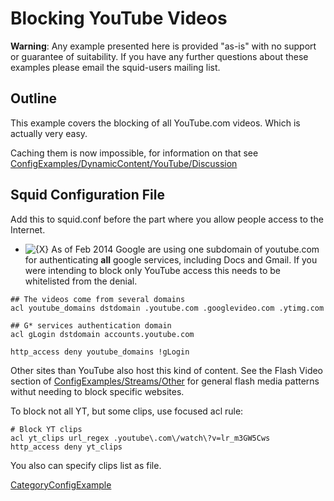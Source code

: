 # Blocking YouTube Videos

**Warning**: Any example presented here is provided "as-is" with no
support or guarantee of suitability. If you have any further questions
about these examples please email the squid-users mailing list.

## Outline

This example covers the blocking of all YouTube.com videos. Which is
actually very easy.

Caching them is now impossible, for information on that see
[ConfigExamples/DynamicContent/YouTube/Discussion](https://wiki.squid-cache.org/action/show/ConfigExamples/Streams/YouTube/ConfigExamples/DynamicContent/YouTube/Discussion#)

## Squid Configuration File

Add this to squid.conf before the part where you allow people access to
the Internet.

  - ![{X}](https://wiki.squid-cache.org/wiki/squidtheme/img/icon-error.png)
    As of Feb 2014 Google are using one subdomain of youtube.com for
    authenticating **all** google services, including Docs and Gmail. If
    you were intending to block only YouTube access this needs to be
    whitelisted from the denial.

<!-- end list -->

    ## The videos come from several domains
    acl youtube_domains dstdomain .youtube.com .googlevideo.com .ytimg.com
    
    ## G* services authentication domain
    acl gLogin dstdomain accounts.youtube.com
    
    http_access deny youtube_domains !gLogin

Other sites than YouTube also host this kind of content. See the Flash
Video section of
[ConfigExamples/Streams/Other](https://wiki.squid-cache.org/action/show/ConfigExamples/Streams/YouTube/ConfigExamples/Streams/Other#)
for general flash media patterns withut needing to block specific
websites.

To block not all YT, but some clips, use focused acl rule:

    # Block YT clips
    acl yt_clips url_regex .youtube\.com\/watch\?v=lr_m3GW5Cws
    http_access deny yt_clips

You also can specify clips list as file.

[CategoryConfigExample](https://wiki.squid-cache.org/action/show/ConfigExamples/Streams/YouTube/CategoryConfigExample#)
